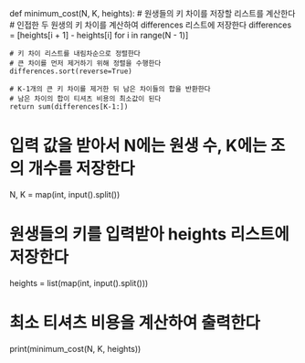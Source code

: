 def minimum_cost(N, K, heights): # 원생들의 키 차이를 저장할 리스트를 계산한다 # 인접한 두 원생의 키 차이를 계산하여 differences 리스트에 저장한다
differences = [heights[i + 1] - heights[i] for i in range(N - 1)]

    # 키 차이 리스트를 내림차순으로 정렬한다
    # 큰 차이를 먼저 제거하기 위해 정렬을 수행한다
    differences.sort(reverse=True)

    # K-1개의 큰 키 차이를 제거한 뒤 남은 차이들의 합을 반환한다
    # 남은 차이의 합이 티셔츠 비용의 최소값이 된다
    return sum(differences[K-1:])

# 입력 값을 받아서 N에는 원생 수, K에는 조의 개수를 저장한다

N, K = map(int, input().split())

# 원생들의 키를 입력받아 heights 리스트에 저장한다

heights = list(map(int, input().split()))

# 최소 티셔츠 비용을 계산하여 출력한다

print(minimum_cost(N, K, heights))
